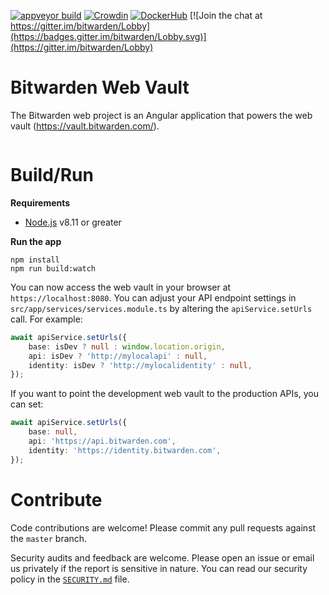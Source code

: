[![appveyor build](https://ci.appveyor.com/api/projects/status/github/bitwarden/web?branch=master&svg=true)](https://ci.appveyor.com/project/bitwarden/web) [![Crowdin](https://d322cqt584bo4o.cloudfront.net/bitwarden-web/localized.svg)](https://crowdin.com/project/bitwarden-web) [![DockerHub](https://img.shields.io/docker/pulls/bitwarden/web.svg)](https://hub.docker.com/u/bitwarden/) [![Join the chat at https://gitter.im/bitwarden/Lobby](https://badges.gitter.im/bitwarden/Lobby.svg)](https://gitter.im/bitwarden/Lobby)

# Bitwarden Web Vault

The Bitwarden web project is an Angular application that powers the web vault (https://vault.bitwarden.com/).

<img src="https://raw.githubusercontent.com/bitwarden/brand/master/screenshots/web-vault-macbook.png" alt="" />

# Build/Run

**Requirements**

- [Node.js](https://nodejs.org) v8.11 or greater

**Run the app**

```
npm install
npm run build:watch
```

You can now access the web vault in your browser at `https://localhost:8080`. You can adjust your API endpoint settings in `src/app/services/services.module.ts` by altering the `apiService.setUrls` call. For example:

```typescript
await apiService.setUrls({
    base: isDev ? null : window.location.origin,
    api: isDev ? 'http://mylocalapi' : null,
    identity: isDev ? 'http://mylocalidentity' : null,
});
```

If you want to point the development web vault to the production APIs, you can set:

```typescript
await apiService.setUrls({
    base: null,
    api: 'https://api.bitwarden.com',
    identity: 'https://identity.bitwarden.com',
});
```


# Contribute

Code contributions are welcome! Please commit any pull requests against the `master` branch.

Security audits and feedback are welcome. Please open an issue or email us privately if the report is sensitive in nature. You can read our security policy in the [`SECURITY.md`](SECURITY.md) file.
